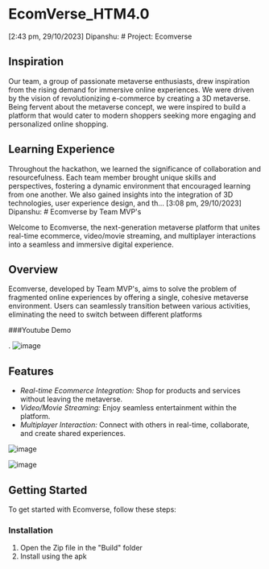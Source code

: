 # EcomVerse_HTM4.0

[2:43 pm, 29/10/2023] Dipanshu: # Project: Ecomverse

## Inspiration
Our team, a group of passionate metaverse enthusiasts, drew inspiration from the rising demand for immersive online experiences. We were driven by the vision of revolutionizing e-commerce by creating a 3D metaverse. Being fervent about the metaverse concept, we were inspired to build a platform that would cater to modern shoppers seeking more engaging and personalized online shopping.

## Learning Experience
Throughout the hackathon, we learned the significance of collaboration and resourcefulness. Each team member brought unique skills and perspectives, fostering a dynamic environment that encouraged learning from one another. We also gained insights into the integration of 3D technologies, user experience design, and th…
[3:08 pm, 29/10/2023] Dipanshu: # Ecomverse by Team MVP's

Welcome to Ecomverse, the next-generation metaverse platform that unites real-time ecommerce, video/movie streaming, and multiplayer interactions into a seamless and immersive digital experience. 

## Overview

Ecomverse, developed by Team MVP's, aims to solve the problem of fragmented online experiences by offering a single, cohesive metaverse environment. Users can seamlessly transition between various activities, eliminating the need to switch between different platforms

###Youtube Demo 

.
![image](https://github.com/DivyamGupta23/EcomVerse_HTM4.0/assets/95400068/ca7c02ae-c1f4-453e-a80f-f5676c4c5fbf)

## Features

- *Real-time Ecommerce Integration:* Shop for products and services without leaving the metaverse.
- *Video/Movie Streaming:* Enjoy seamless entertainment within the platform.
- *Multiplayer Interaction:* Connect with others in real-time, collaborate, and create shared experiences.

![image](https://github.com/DivyamGupta23/EcomVerse_HTM4.0/assets/95400068/1b1dc65c-3587-4241-946c-0f0121dffa1f)

  ![image](https://github.com/DivyamGupta23/EcomVerse_HTM4.0/assets/95400068/5e0e7b52-2af7-42e9-8474-3fce217a2127)


## Getting Started

To get started with Ecomverse, follow these steps:

### Installation
1) Open the Zip file in the "Build" folder
2) Install using the apk
